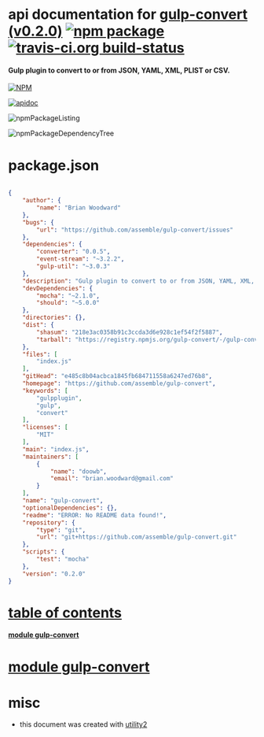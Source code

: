 # api documentation for  [gulp-convert (v0.2.0)](https://github.com/assemble/gulp-convert)  [![npm package](https://img.shields.io/npm/v/npmdoc-gulp-convert.svg?style=flat-square)](https://www.npmjs.org/package/npmdoc-gulp-convert) [![travis-ci.org build-status](https://api.travis-ci.org/npmdoc/node-npmdoc-gulp-convert.svg)](https://travis-ci.org/npmdoc/node-npmdoc-gulp-convert)
#### Gulp plugin to convert to or from JSON, YAML, XML, PLIST or CSV.

[![NPM](https://nodei.co/npm/gulp-convert.png?downloads=true)](https://www.npmjs.com/package/gulp-convert)

[![apidoc](https://npmdoc.github.io/node-npmdoc-gulp-convert/build/screenCapture.buildNpmdoc.browser._2Fhome_2Ftravis_2Fbuild_2Fnpmdoc_2Fnode-npmdoc-gulp-convert_2Ftmp_2Fbuild_2Fapidoc.html.png)](https://npmdoc.github.io/node-npmdoc-gulp-convert/build/apidoc.html)

![npmPackageListing](https://npmdoc.github.io/node-npmdoc-gulp-convert/build/screenCapture.npmPackageListing.svg)

![npmPackageDependencyTree](https://npmdoc.github.io/node-npmdoc-gulp-convert/build/screenCapture.npmPackageDependencyTree.svg)



# package.json

```json

{
    "author": {
        "name": "Brian Woodward"
    },
    "bugs": {
        "url": "https://github.com/assemble/gulp-convert/issues"
    },
    "dependencies": {
        "converter": "0.0.5",
        "event-stream": "~3.2.2",
        "gulp-util": "~3.0.3"
    },
    "description": "Gulp plugin to convert to or from JSON, YAML, XML, PLIST or CSV.",
    "devDependencies": {
        "mocha": "~2.1.0",
        "should": "~5.0.0"
    },
    "directories": {},
    "dist": {
        "shasum": "218e3ac0358b91c3ccda3d6e928c1ef54f2f5887",
        "tarball": "https://registry.npmjs.org/gulp-convert/-/gulp-convert-0.2.0.tgz"
    },
    "files": [
        "index.js"
    ],
    "gitHead": "e485c8b04acbca1845fb684711558a6247ed76b8",
    "homepage": "https://github.com/assemble/gulp-convert",
    "keywords": [
        "gulpplugin",
        "gulp",
        "convert"
    ],
    "licenses": [
        "MIT"
    ],
    "main": "index.js",
    "maintainers": [
        {
            "name": "doowb",
            "email": "brian.woodward@gmail.com"
        }
    ],
    "name": "gulp-convert",
    "optionalDependencies": {},
    "readme": "ERROR: No README data found!",
    "repository": {
        "type": "git",
        "url": "git+https://github.com/assemble/gulp-convert.git"
    },
    "scripts": {
        "test": "mocha"
    },
    "version": "0.2.0"
}
```



# <a name="apidoc.tableOfContents"></a>[table of contents](#apidoc.tableOfContents)

#### [module gulp-convert](#apidoc.module.gulp-convert)



# <a name="apidoc.module.gulp-convert"></a>[module gulp-convert](#apidoc.module.gulp-convert)



# misc
- this document was created with [utility2](https://github.com/kaizhu256/node-utility2)
